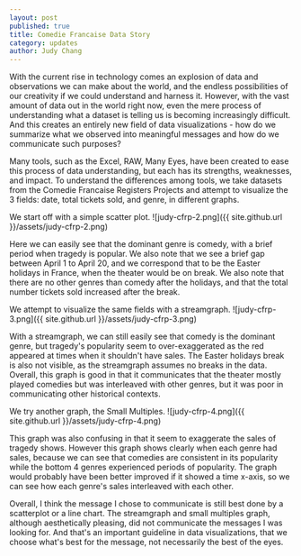 ```yaml
---
layout: post
published: true
title: Comedie Francaise Data Story
category: updates
author: Judy Chang
---
```



With the current rise in technology comes an explosion of data and observations we can make about the world, and the endless possibilities of our creativity if we could understand and harness it. However, with the vast amount of data out in the world right now, even the mere process of understanding what a dataset is telling us is becoming increasingly difficult. And this creates an entirely new field of data visualizations - how do we summarize what we observed into meaningful messages and how do we communicate such purposes? 

Many tools, such as the Excel, RAW, Many Eyes, have been created to ease this process of data understanding, but each has its strengths, weaknesses, and impact. To understand the differences among tools, we take datasets from the Comedie Francaise Registers Projects and attempt to visualize the 3 fields: date, total tickets sold, and genre, in different graphs.

We start off with a simple scatter plot.
![judy-cfrp-2.png]({{ site.github.url }}/assets/judy-cfrp-2.png)

Here we can easily see that the dominant genre is comedy, with a brief period when tragedy is popular. We also note that we see a brief gap between April 1 to April 20, and we correspond that to be the Easter holidays in France, when the theater would be on break. We also note that there are no other genres than comedy after the holidays, and that the total number tickets sold increased after the break.

We attempt to visualize the same fields with a streamgraph.
![judy-cfrp-3.png]({{ site.github.url }}/assets/judy-cfrp-3.png)

With a streamgraph, we can still easily see that comedy is the dominant genre, but tragedy's popularity seem to over-exaggerated as the red appeared at times when it shouldn't have sales. The Easter holidays break is also not visible, as the streamgraph assumes no breaks in the data. Overall, this graph is good in that it communicates that the theater mostly played comedies but was interleaved with other genres, but it was poor in communicating other historical contexts.

We try another graph, the Small Multiples.
![judy-cfrp-4.png]({{ site.github.url }}/assets/judy-cfrp-4.png)

This graph was also confusing in that it seem to exaggerate the sales of tragedy shows. However this graph shows clearly when each genre had sales, because we can see that comedies are consistent in its popularity while the bottom 4 genres experienced periods of popularity. The graph would probably have been better improved if it showed a time x-axis, so we can see how each genre's sales interleaved with each other. 

Overall, I think the message I chose to communicate is still best done by a scatterplot or a line chart. The streamgraph and small multiples graph, although aesthetically pleasing, did not communicate the messages I was looking for. And that's an important guideline in data visualizations, that we choose what's best for the message, not necessarily the best of the eyes.


